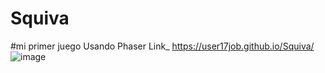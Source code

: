 # Squiva
#mi primer juego Usando Phaser
Link_ https://user17job.github.io/Squiva/
![image](https://github.com/user-attachments/assets/28d9857c-9e51-49c8-9289-9bef4f0b623d)
